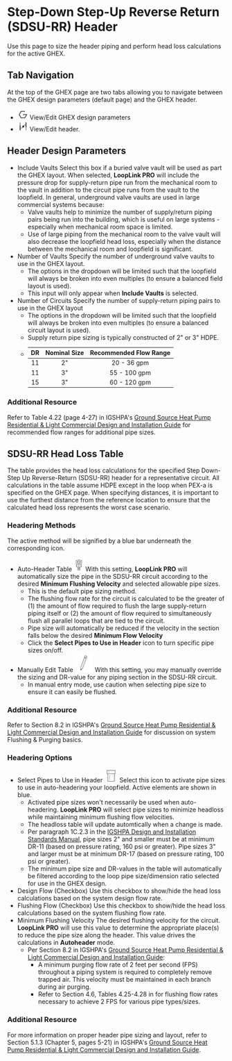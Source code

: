 # Step-Down Step-Up Reverse Return (SDSU-RR) Header

Use this page to size the header piping and perform head loss calculations for the active GHEX.

## Tab Navigation
At the top of the GHEX page are two tabs allowing you to navigate between the GHEX design parameters (default page) and the GHEX header.

* <span class="icon_def">![GHEX Details](img/ghex.png "GHEX Details")</span> View/Edit GHEX design parameters
* <span class="icon_def">![Header GHEX](img/header_ghex.png "Header GHEX")</span> View/Edit header.

## Header Design Parameters

* <span class="term">Include Vaults</span> Select this box if a buried valve vault will be used as part the GHEX layout. When selected, **LoopLink PRO** will include the pressure drop for supply-return pipe run from the mechanical room to the vault in addition to the circuit pipe runs from the vault to the loopfield. In general, underground valve vaults are used in large commercial systems because:
    * Valve vaults help to minimize the number of supply/return piping pairs being run into the building, which is useful on large systems - especially when mechanical room space is limited. 
    * Use of large piping from the mechanical room to the valve vault will also decrease the loopfield head loss, especially when the distance between the mechanical room and loopfield is significant.
* <span class="term">Number of Vaults</span> Specify the number of underground valve vaults to use in the GHEX layout.
    * The options in the dropdown will be limited such that the loopfield will always be broken into even multiples (to ensure a balanced field layout is used).
    * This input will only appear when **Include Vaults** is selected.
* <span class="term">Number of Circuits</span> Specify the number of supply-return piping pairs to use in the GHEX layout
    * The options in the dropdown will be limited such that the loopfield will always be broken into even multiples (to ensure a balanced circuit layout is used).
    * Supply return pipe sizing is typically constructed of 2" or 3" HDPE.
    *	| DR  | Nominal Size  | Recommended Flow Range  |
		| :-: | :-----------: | :---------------------: |
		| 11  | 2&quot;       |  20 - 36 gpm            |
		| 11  | 3&quot;       |  55 - 100 gpm           |
		| 15  | 3&quot;       |  60 - 120 gpm           |

	
<div class="resource">
	<h3>Additional Resource</h3>
	<p>Refer to Table 4.22 (page 4-27) in IGSHPA's  <a href="http://www.geoconnectionsinc.com/bookstore/IGSHPA_rlc_manual.html">Ground Source Heat Pump Residential & Light Commercial Design and Installation Guide</a>
for recommended flow ranges for additional pipe sizes.</p>
</div> 

## SDSU-RR Head Loss Table
The table provides the head loss calculations for the specified Step Down-Step Up Reverse-Return (SDSU-RR) header for a representative circuit. All calculations in the table assume HDPE except in the loop when PEX-a is specified on the GHEX page. When specifying distances, it is important to use the furthest distance from the reference location to ensure that the calculated head loss represents the worst case scenario.

### Headering Methods
The active method will be signified by a blue bar underneath the corresponding icon.

* <span class='term'>Auto-Header Table<span class="icon_def">![Auto-Header Table](img/auto_header.png "Auto-Header Table")</span></span>With this setting, **LoopLink PRO** will automatically size the pipe in the SDSU-RR circuit according to the desired **Minimum Flushing Velocity** and selected allowable pipe sizes. 
    * This is the default pipe sizing method.
    * The flushing flow rate for the circuit is calculated to be the greater of (1) the amount of flow required to flush the large supply-return piping itself or (2) the amount of flow required to simultaneously flush all parallel loops that are tied to the circuit.
    * Pipe size will automatically be reduced if the velocity in the section falls below the desired **Minimum Flow Velocity**
    * Click the **Select Pipes to Use in Header** icon to turn specific pipe sizes on/off.
* <span class="term">Manually Edit Table <span class="icon_def">![Manually Edit Table](img/manually_edit_button.png "Manually Edit Table")</span></span> With this setting, you may manually override the sizing and DR-value for any piping section in the SDSU-RR circuit.
    * In manual entry mode, use caution when selecting pipe size to ensure it can easily be flushed.

<div class="resource">
	<h3>Additional Resource</h3>
	<p>Refer to Section 8.2 in IGSHPA's   <a href="http://www.geoconnectionsinc.com/bookstore/IGSHPA_rlc_manual.html">Ground Source Heat Pump Residential & Light Commercial Design and Installation Guide</a> for discussion on system Flushing & Purging basics.</p>
</div>

### Headering Options
* <span class="term">Select Pipes to Use in Header <span class="icon_def">![Select Pipes](img/pipe.png "Select Pipes")</span></span> Select this icon to activate pipe sizes to use in auto-headering your loopfield. Active elements are shown in blue.
    * Activated pipe sizes won't necessarily be used when auto-headering. **LoopLink PRO** will select pipe sizes to minimize headloss while maintaining minimum flushing flow velocities.
    * The headloss table will update automtically when a change is made.
    * Per paragraph 1C.2.3 in the [IGSHPA Design and Installation Standards Manual](http://www.geoconnectionsinc.com/bookstore/IGSHPA_design_installation_standards.html "Geo-Connections Bookstore"), pipe sizes 2" and smaller must be at minimum DR-11 (based on pressure rating, 160 psi or greater). Pipe sizes 3" and larger must be at minimum DR-17 (based on pressure rating, 100 psi or greater).
    * The minimum pipe size and DR-values in the table will automatically be filtered according to the loop pipe size/dimension ratio selected for use in the GHEX design.
* <span class="term">Design Flow (Checkbox)</span> Use this checkbox to show/hide the head loss calculations based on the system design flow rate.
* <span class="term">Flushing Flow (Checkbox)</span> Use this checkbox to show/hide the head loss calculations based on the system flushing flow rate.
* <span class="term">Minimum Flushing Velocity</span> The desired flushing velocity for the circuit. **LoopLink PRO** will use this value to determine the appropriate place(s) to reduce the pipe size along the header. This value drives the calculations in **Autoheader** mode. 
    * Per Section 8.2 in IGSHPA's [Ground Source Heat Pump Residential & Light Commercial Design and Installation Guide](http://www.geoconnectionsinc.com/bookstore/IGSHPA_rlc_manual.html "Geo-Connections Bookstore"):
        * A minimum purging flow rate of 2 feet per second (FPS) throughout a piping system is required to completely remove trapped air.  This velocity must be maintained in each branch during air purging.
        * Refer to Section 4.6, Tables 4.25-4.28 in for flushing flow rates necessary to achieve 2 FPS for various pipe types/sizes.


<div class="resource">
	<h3>Additional Resource</h3>
	<p>For more information on proper header pipe sizing and layout, refer to Section 5.1.3 (Chapter 5, pages 5-21) in IGSHPA's   <a href="http://www.geoconnectionsinc.com/bookstore/IGSHPA_rlc_manual.html">Ground Source Heat Pump Residential & Light Commercial Design and Installation Guide</a>.</p>
</div>
